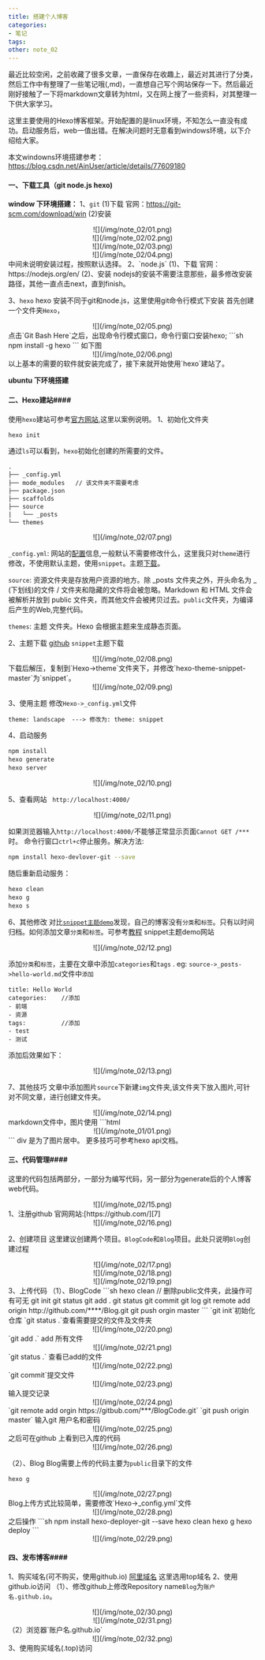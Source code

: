 ```yaml
---
title: 搭建个人博客
categories:
- 笔记
tags:
other: note_02
---
```


最近比较空闲，之前收藏了很多文章，一直保存在收趣上，最近对其进行了分类，然后工作中有整理了一些笔记哦(,md)，一直想自己写个网站保存一下。然后最近刚好接触了一下将markdown文章转为html，又在网上搜了一些资料，对其整理一下供大家学习。


这里主要使用的Hexo博客框架。开始配置的是linux环境，不知怎么一直没有成功。启动服务后，web一值出错。在解决问题时无意看到windows环境，以下介绍给大家。

本文windowns环境搭建参考：https://blog.csdn.net/AinUser/article/details/77609180


#### 一、下载工具（git  node.js hexo)
**window 下环境搭建：**
1、`git`
(1)下载
官网：https://git-scm.com/download/win
(2)安装
<div align="center">
![](/img/note_02/01.png)
</div>
<div align="center">
![](/img/note_02/02.png)
</div>
<div align="center">
![](/img/note_02/03.png)
</div>
<div align="center">
![](/img/note_02/04.png)
</div>
中间未说明安装过程，按照默认选择。
2、`node.js`
(1)、下载
官网：https://nodejs.org/en/
(2)、安装
nodejs的安装不需要注意那些，最多修改安装路径，其他一直点击next，直到finish。

3、`hexo`
hexo 安装不同于git和node.js，这里使用git命令行模式下安装
首先创建一个文件夹`Hexo`，
<div align="center">
![](/img/note_02/05.png)
</div>
点击`Git Bash Here`之后，出现命令行模式窗口，命令行窗口安装hexo;
```sh
npm install -g hexo
```
如下图
<div align="center">
![](/img/note_02/06.png)
</div>
以上基本的需要的软件就安装完成了，接下来就开始使用`hexo`建站了。

**ubuntu 下环境搭建**
#### 二、Hexo建站####
使用`hexo`建站可参考[官方网站][1],这里以案例说明。
1、初始化文件夹
```sh
hexo init
```
通过`ls`可以看到，`hexo`初始化创建的所需要的文件。
```
.
├── _config.yml
├── mode_modules   // 该文件夹不需要考虑
├── package.json
├── scaffolds
├── source
|   └── _posts
└── themes
```
<div align="center">
![](/img/note_02/07.png)
</div>

`_config.yml`: 
网站的[配置][2]信息,一般默认不需要修改什么，这里我只对`theme`进行修改，不使用默认主题，使用`snippet`。主题[下载][3]。

`source`: 
资源文件夹是存放用户资源的地方。除 _posts 文件夹之外，开头命名为 _ (下划线)的文件 / 文件夹和隐藏的文件将会被忽略。Markdown 和 HTML 文件会被解析并放到 public 文件夹，而其他文件会被拷贝过去。`public`文件夹，为编译后产生的Web,完整代码。

`themes`: 
主题 文件夹。Hexo 会根据主题来生成静态页面。

2、主题下载
[github][4]
`snippet`主题下载
<div align="center">
![](/img/note_02/08.png)
</div>
下载后解压，复制到`Hexo->theme`文件夹下，并修改`hexo-theme-snippet-master`为`snippet`。
<div align="center">
![](/img/note_02/09.png)
</div>

3、使用主题
修改`Hexo->_config.yml`文件
```
theme: landscape  ---> 修改为: theme: snippet
```

4、启动服务
```sh
npm install
hexo generate
hexo server
```
<div align="center">
![](/img/note_02/10.png)
</div>

5、查看网站
` http://localhost:4000/`
<div align="center">
![](/img/note_02/11.png)
</div>

如果浏览器输入`http://localhost:4000/`不能够正常显示页面`Cannot GET /*** `时。
命令行窗口`ctrl+c`停止服务。解决方法:
```sh
npm install hexo-devlover-git --save
```
随后重新启动服务：
```sh
hexo clean
hexo g
hexo s
```

6、其他修改
对比[`snippet主题demo`][5]发现，自己的博客没有`分类`和`标签`。只有以时间归档。如何添加文章`分类`和`标签`。可参考[教程][6]
snippet主题demo网站
<div align="center">
![](/img/note_02/12.png)
</div>

添加`分类`和`标签`，主要在文章中添加`categories`和`tags` .
eg: `source->_posts->hello-world.md`文件中`添加`
```
title: Hello World  
categories:    //添加
- 前端
- 资源
tags:          //添加
- test
- 测试
```
添加后效果如下：
<div align="center">
![](/img/note_02/13.png)
</div>

7、其他技巧
文章中添加图片`source`下新建`img`文件夹,该文件夹下放入图片,可针对不同文章，进行创建文件夹。
<div align="center">
![](/img/note_02/14.png)
</div>
markdown文件中，图片使用
```html
<div align="center">
![](/img/note_01/01.png)
</div>
```
div 是为了图片居中。
更多技巧可参考hexo api文档。

#### 三、代码管理####
这里的代码包括两部分，一部分为编写代码，另一部分为generate后的个人博客web代码。
<div align="center">
![](/img/note_02/15.png)
</div>
1、注册github
官网网站:[https://github.com/][7]
<div align="center">
![](/img/note_02/16.png)
</div>

2、创建项目
这里建议创建两个项目。`BlogCode`和`Blog`项目。此处只说明`Blog`创建过程
<div align="center">
![](/img/note_02/17.png)
</div>
<div align="center">
![](/img/note_02/18.png)
</div>
<div align="center">
![](/img/note_02/19.png)
</div>
3、上传代码
（1）、BlogCode
```sh
hexo clean   // 删除public文件夹，此操作可有可无 
git init
git status
git add .
git status
git commit
git log
git remote add origin http://github.com/****/Blog.git
git push orgin master
```
`git init`初始化仓库
`git status .`查看需要提交的文件及文件夹
<div align="center">
![](/img/note_02/20.png)
</div>
`git add .` add 所有文件
<div align="center">
![](/img/note_02/21.png)
</div>
`git status .` 查看已add的文件
<div align="center">
![](/img/note_02/22.png)
</div>
`git commit`提交文件
<div align="center">
![](/img/note_02/23.png)
</div>
输入提交记录
<div align="center">
![](/img/note_02/24.png)
</div>
`git remote add orgin https://gitbub.com/***/BlogCode.git`
`git push origin master`
输入git 用户名和密码
<div align="center">
![](/img/note_02/25.png)
</div>
之后可在github 上看到已入库的代码
<div align="center">
![](/img/note_02/26.png)
</div>

（2）、Blog
Blog需要上传的代码主要为`public`目录下的文件
```
hexo g
```
<div align="center">
![](/img/note_02/27.png)
</div>
Blog上传方式比较简单，需要修改`Hexo->_config.yml`文件
<div align="center">
![](/img/note_02/28.png)
</div>
之后操作
```sh
npm install hexo-deployer-git --save
hexo clean
hexo g
hexo deploy
```
<div align="center">
![](/img/note_02/29.png)
</div>

#### 四、发布博客####
1、购买域名(可不购买，使用github.io)
[阿里域名][8]
这里选用top域名
2、使用github.io访问
（1）、修改github上修改Repository name`Blog`为`账户名.github.io`。
<div align="center">
![](/img/note_02/30.png)
</div>
<div align="center">
![](/img/note_02/31.png)
</div>
（2）浏览器`账户名.github.io`
<div align="center">
![](/img/note_02/32.png)
</div>
3、使用购买域名(.top)访问



[1]: https://hexo.io/zh-cn/docs/setup.html
[2]: https://hexo.io/zh-cn/docs/configuration.html
[3]: https://hexo.io/themes/
[4]: https://github.com/shenliyang/hexo-theme-snippet
[5]: http://www.91h5.cc/
[6]: https://hexo.io/zh-cn/docs/front-matter.html
[7]: https://github.com/
[8]: https://wanwang.aliyun.com/domain/